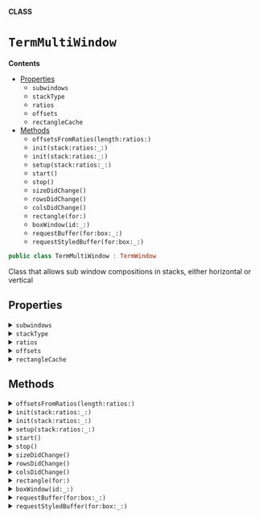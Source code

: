 **CLASS**

# `TermMultiWindow`

**Contents**

- [Properties](#properties)
  - `subwindows`
  - `stackType`
  - `ratios`
  - `offsets`
  - `rectangleCache`
- [Methods](#methods)
  - `offsetsFromRatios(length:ratios:)`
  - `init(stack:ratios:_:)`
  - `init(stack:ratios:_:)`
  - `setup(stack:ratios:_:)`
  - `start()`
  - `stop()`
  - `sizeDidChange()`
  - `rowsDidChange()`
  - `colsDidChange()`
  - `rectangle(for:)`
  - `boxWindow(id:_:)`
  - `requestBuffer(for:box:_:)`
  - `requestStyledBuffer(for:box:_:)`

```swift
public class TermMultiWindow : TermWindow
```

Class that allows sub window compositions in stacks, either horizontal or vertical

## Properties
<details><summary markdown="span"><code>subwindows</code></summary>

```swift
let subwindows : [TermWindow]
```

</details>

<details><summary markdown="span"><code>stackType</code></summary>

```swift
let stackType: StackType
```

subwindows for this window

</details>

<details><summary markdown="span"><code>ratios</code></summary>

```swift
let ratios : [Float]
```

split type

</details>

<details><summary markdown="span"><code>offsets</code></summary>

```swift
var offsets : [Int]
```

original ratios asked by the caller

</details>

<details><summary markdown="span"><code>rectangleCache</code></summary>

```swift
var rectangleCache : [UUID:(x: Int, y: Int, width: Int, height: Int)] = [:]
```

rectangle cache to avoid computing it every time
invalidated on screen size change

</details>

## Methods
<details><summary markdown="span"><code>offsetsFromRatios(length:ratios:)</code></summary>

```swift
static func offsetsFromRatios(length: Int, ratios: [Float]) -> [Int]
```

translation into character offsets
function that translates and rounds ratios to offsets (to avoid code duplication)
- Parameters:
  - length: total width or height to split
  - ratios: ratios to apply
- Returns: the offsets

#### Parameters

| Name | Description |
| ---- | ----------- |
| length | total width or height to split |
| ratios | ratios to apply |

</details>

<details><summary markdown="span"><code>init(stack:ratios:_:)</code></summary>

```swift
convenience init(stack: StackType, ratios lrat: [Float], _ subs: TermWindow...) throws
```

Convenience initializer to switch from variadic parameters to arrays
- See init for details on the parameters

</details>

<details><summary markdown="span"><code>init(stack:ratios:_:)</code></summary>

```swift
init(stack: StackType, ratios lrat: [Float], _ subs: [TermWindow]) throws
```

Standard initializer
- Parameters:
  - stack: vertical or horizontal
  - ratios: the ratios to apply
  - subs: the terminal windows that will compose this stack
- Throws: if there is a mismatch in windows and ratios, of if a ratio is 0, or any other configuration error

#### Parameters

| Name | Description |
| ---- | ----------- |
| stack | vertical or horizontal |
| ratios | the ratios to apply |
| subs | the terminal windows that will compose this stack |

</details>

<details><summary markdown="span"><code>setup(stack:ratios:_:)</code></summary>

```swift
public static func setup(stack: StackType, ratios lrat: [Float], _ subs: TermWindow...) throws -> TermMultiWindow
```

Publicly exposed initializer
  - stack: vertical or horizontal
  - ratios: the ratios to apply
  - subs: the terminal windows that will compose this stack
- Throws: if there is a mismatch in windows and ratios, of if a ratio is 0, or any other configuration error
- Returns: a fully initialized stack of subwindows

</details>

<details><summary markdown="span"><code>start()</code></summary>

```swift
public func start()
```

function to start displaying the graph

</details>

<details><summary markdown="span"><code>stop()</code></summary>

```swift
public func stop()
```

function to stop displaying the graph

</details>

<details><summary markdown="span"><code>sizeDidChange()</code></summary>

```swift
func sizeDidChange()
```

</details>

<details><summary markdown="span"><code>rowsDidChange()</code></summary>

```swift
override func rowsDidChange()
```

</details>

<details><summary markdown="span"><code>colsDidChange()</code></summary>

```swift
override func colsDidChange()
```

</details>

<details><summary markdown="span"><code>rectangle(for:)</code></summary>

```swift
func rectangle(for id: UUID) -> (x: Int, y: Int, width: Int, height: Int)
```

Gets the coordinates for the subwindow
- Parameter id: the id of the window to get coords for
- Returns: the offsets, width, and height

#### Parameters

| Name | Description |
| ---- | ----------- |
| id | the id of the window to get coords for |

</details>

<details><summary markdown="span"><code>boxWindow(id:_:)</code></summary>

```swift
public func boxWindow(id: UUID, _ style: BoxType = .simple)
```

Draws a box around the screen
- Parameters:
   - id: the id of the subwindow to box
   - style: the box style (default `.simple`)

#### Parameters

| Name | Description |
| ---- | ----------- |
| id | the id of the subwindow to box |
| style | the box style (default `.simple`) |

</details>

<details><summary markdown="span"><code>requestBuffer(for:box:_:)</code></summary>

```swift
public override func requestBuffer(for sub: TermWindow, box: TermWindow.BoxType = .simple, _ handler: (inout [[Character]]) -> Void)
```

#### Parameters

| Name | Description |
| ---- | ----------- |
| for | the window requesting a buffer |
| box | should we box the screen? |
| handler | the block that will fill the buffer |

</details>

<details><summary markdown="span"><code>requestStyledBuffer(for:box:_:)</code></summary>

```swift
public override func requestStyledBuffer(for sub: TermWindow, box: TermWindow.BoxType = .simple, _ handler: (inout [[TermCharacter]]) -> Void)
```

#### Parameters

| Name | Description |
| ---- | ----------- |
| for | the window requesting a buffer |
| box | should we box the screen? |
| handler | the block that will fill the buffer |

</details>